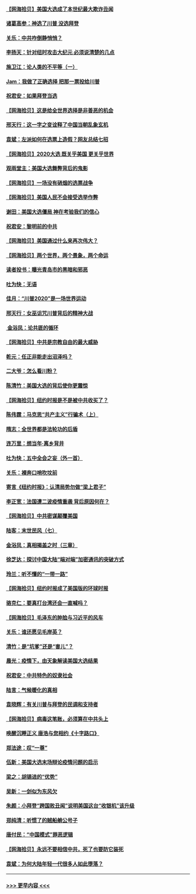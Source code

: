 #### [【网海拾贝】美国大选成了本世纪最大欺诈丑闻](../pages/nsc993/n12538029.md?t=11101602) 
#### [诸葛高参：神选了川普 没选拜登](../pages/nsc993/n12537664.md?t=11101602) 
#### [关乐：中共咋倒静悄悄？](../pages/nsc993/n12537615.md?t=11101602) 
#### [李扬天：针对纽时攻击大纪元 必须说清楚的几点](../pages/nsc993/n12536001.md?t=11101602) 
#### [施卫江：论人类的不平等（一）](../pages/nsc993/n12535700.md?t=11101602) 
#### [Jam：我做了正确选择 把那一票投给川普](../pages/nsc993/n12535743.md?t=11101602) 
#### [祝君安：如果拜登当选](../pages/nsc993/n12535726.md?t=11101602) 
#### [【网海拾贝】这是给全世界选择是非善恶的机会](../pages/nsc993/n12535061.md?t=11101602) 
#### [邢天行：这一字之变诠释了中国当朝乱象玄机](../pages/nsc993/n12533446.md?t=11101602) 
#### [袁斌：左派如何在选票上造假？网友总结七招](../pages/nsc993/n12533180.md?t=11101602) 
#### [【网海拾贝】2020大选 既关乎美国 更关乎世界](../pages/nsc993/n12533161.md?t=11101602) 
#### [观雨堂主：美国大选舞弊背后的鬼影](../pages/nsc993/n12533153.md?t=11101602) 
#### [【网海拾贝】一场没有硝烟的选票战争](../pages/nsc993/n12531883.md?t=11101602) 
#### [【网海拾贝】美国人民不会接受选举作弊](../pages/nsc993/n12528850.md?t=11101602) 
#### [谢田：美国大选僵局 神在考验我们的信心](../pages/nsc993/n12527932.md?t=11101602) 
#### [祝君安：黎明前的中共](../pages/nsc993/n12524071.md?t=11101602) 
#### [【网海拾贝】美国通过什么来再次伟大？](../pages/nsc993/n12523844.md?t=11101602) 
#### [【网海拾贝】两个世界，两个景象，两个命运](../pages/nsc993/n12521419.md?t=11101602) 
#### [读者投书：曝光青岛市的黑暗和邪恶](../pages/nsc993/n12520988.md?t=11101602) 
#### [吐为快：无语](../pages/nsc993/n12518588.md?t=11101602) 
#### [佳月：“川普2020”是一场世界运动](../pages/nsc993/n12518581.md?t=11101602) 
#### [邢天行：女巫诅咒川普背后的精神大战](../pages/nsc993/n12517257.md?t=11101602) 
#### [ 金浴凤：论共匪的循环](../pages/nsc993/n12517133.md?t=11101602) 
#### [【网海拾贝】中共是宗教自由的最大威胁](../pages/nsc993/n12516879.md?t=11101602) 
#### [乾元：任正非能走出沼泽吗？](../pages/nsc993/n12515831.md?t=11101602) 
#### [二大爷：怎么看川粉？](../pages/nsc993/n12515820.md?t=11101602) 
#### [陈清竹：美国大选的背后使你更震惊](../pages/nsc993/n12515589.md?t=11101602) 
#### [【网海拾贝】纽约时报是不是被中共收买了？](../pages/nsc993/n12515122.md?t=11101602) 
#### [陈伟霆：马克思“共产主义”行骗术（上）](../pages/nsc993/n12510217.md?t=11101602) 
#### [隋志：全世界都是法轮功的后盾](../pages/nsc993/n12510636.md?t=11101602) 
#### [连万里：想当年‧离乡背井](../pages/nsc993/n12510623.md?t=11101602) 
#### [吐为快：五中全会之妄（外一首）](../pages/nsc993/n12510470.md?t=11101602) 
#### [关乐：裸奔口哨吹坟前](../pages/nsc993/n12510403.md?t=11101602) 
#### [寄言《纽约时报》：认清局势勿做“梁上君子”](../pages/nsc993/n12510042.md?t=11101602) 
#### [李正宽：法国遭二波疫情重袭 背后原因何在？](../pages/nsc993/n12509971.md?t=11101602) 
#### [【网海拾贝】中共密谋颠覆美国](../pages/nsc993/n12509816.md?t=11101602) 
#### [陆客：末世民风（七）](../pages/nsc993/n12507822.md?t=11101602) 
#### [金浴凤：真相揭盖之时（三章）](../pages/nsc993/n12507804.md?t=11101602) 
#### [徐芝达：探讨中国大陆“端对端”加密通讯的突破方式](../pages/nsc993/n12507682.md?t=11101602) 
#### [玲兰：听不懂的“一带一路”](../pages/nsc993/n12507669.md?t=11101602) 
#### [【网海拾贝】纽约时报成了美国版的环球时报](../pages/nsc993/n12507053.md?t=11101602) 
#### [骆克仁：要真打台湾还会一直喊吗？](../pages/nsc993/n12506843.md?t=11101602) 
#### [【网海拾贝】毛泽东的肿脸与习近平的风车](../pages/nsc993/n12504537.md?t=11101602) 
#### [关乐：谁还愿见毛岸英？](../pages/nsc993/n12503866.md?t=11101602) 
#### [清竹：是“坑爹”还是“害儿”？](../pages/nsc993/n12503034.md?t=11101602) 
#### [晨光：疫情下，由天象解读美国大选结果](../pages/nsc993/n12502536.md?t=11101602) 
#### [祝君安：中共特色的奴隶社会](../pages/nsc993/n12501529.md?t=11101602) 
#### [陆言：气候暖化的真相](../pages/nsc993/n12501183.md?t=11101602) 
#### [袁晓辉：有关川普与拜登的民调和支持者](../pages/nsc993/n12500433.md?t=11101602) 
#### [【网海拾贝】病毒这笔账，必须算在中共头上](../pages/nsc993/n12500320.md?t=11101602) 
#### [唤醒沉睡正义 唐浩与您相约《十字路口》](../pages/nsc993/n12497980.md?t=11101602) 
#### [郑法途：叹“一尊”](../pages/nsc993/n12498837.md?t=11101602) 
#### [伍新：美国大选末场辩论疫情问题的启示](../pages/nsc993/n12498829.md?t=11101602) 
#### [梁之：胡锡进的“优势”](../pages/nsc993/n12498780.md?t=11101602) 
#### [吴新：一剑似为东风欠](../pages/nsc993/n12498772.md?t=11101602) 
#### [朱颜：小拜登“跨国败丑闻”说明美国这台“收银机”该升级](../pages/nsc993/n12498731.md?t=11101602) 
#### [郑纯清：听惯了的贼船艄公号子](../pages/nsc993/n12498721.md?t=11101602) 
#### [唐付民：“中国模式”罪恶逻辑](../pages/nsc993/n12498310.md?t=11101602) 
#### [【网海拾贝】永远不要相信中共，死了也要防它装死](../pages/nsc993/n12498162.md?t=11101602) 
#### [袁斌：为何大陆年轻一代很多人如此堕落？](../pages/nsc993/n12495696.md?t=11101602) 

----
#### [ >>> 更早内容 <<< ](../indexes/nsc993-earlier.md)
